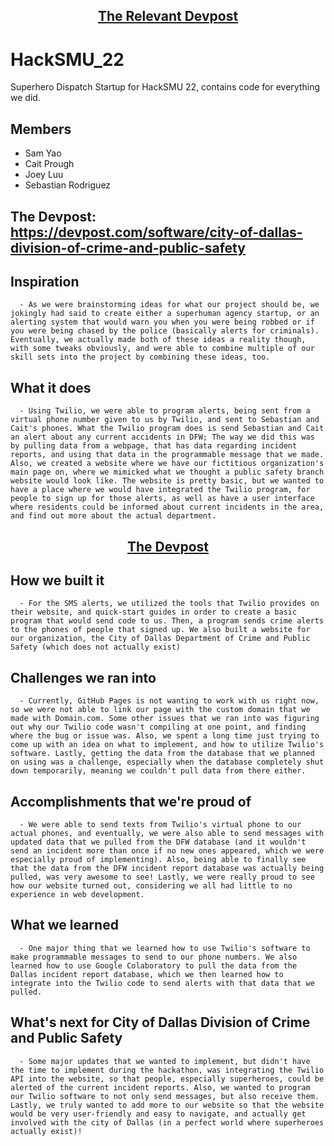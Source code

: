 ## <p align="center">[The Relevant Devpost](https://devpost.com/software/city-of-dallas-division-of-crime-and-public-safety) </p>

# HackSMU_22
Superhero Dispatch Startup for HackSMU 22, contains code for everything we did.

## Members
- Sam Yao
- Cait Prough
- Joey Luu
- Sebastian Rodriguez

## The Devpost: https://devpost.com/software/city-of-dallas-division-of-crime-and-public-safety

## Inspiration
      - As we were brainstorming ideas for what our project should be, we jokingly had said to create either a superhuman agency startup, or an alerting system that would warn you when you were being robbed or if you were being chased by the police (basically alerts for criminals). Eventually, we actually made both of these ideas a reality though, with some tweaks obviously, and were able to combine multiple of our skill sets into the project by combining these ideas, too.

## What it does
      - Using Twilio, we were able to program alerts, being sent from a virtual phone number given to us by Twilio, and sent to Sebastian and Cait's phones. What the Twilio program does is send Sebastian and Cait an alert about any current accidents in DFW; The way we did this was by pulling data from a webpage, that has data regarding incident reports, and using that data in the programmable message that we made. Also, we created a website where we have our fictitious organization's main page on, where we mimicked what we thought a public safety branch website would look like. The website is pretty basic, but we wanted to have a place where we would have integrated the Twilio program, for people to sign up for those alerts, as well as have a user interface where residents could be informed about current incidents in the area, and find out more about the actual department.
## <p align="center">[The Devpost](https://devpost.com/software/city-of-dallas-division-of-crime-and-public-safety) </p>
## How we built it
      - For the SMS alerts, we utilized the tools that Twilio provides on their website, and quick-start guides in order to create a basic program that would send code to us. Then, a program sends crime alerts to the phones of people that signed up. We also built a website for our organization, the City of Dallas Department of Crime and Public Safety (which does not actually exist)

## Challenges we ran into
      - Currently, GitHub Pages is not wanting to work with us right now, so we were not able to link our page with the custom domain that we made with Domain.com. Some other issues that we ran into was figuring out why our Twilio code wasn't compiling at one point, and finding where the bug or issue was. Also, we spent a long time just trying to come up with an idea on what to implement, and how to utilize Twilio's software. Lastly, getting the data from the database that we planned on using was a challenge, especially when the database completely shut down temporarily, meaning we couldn't pull data from there either.

## Accomplishments that we're proud of
      - We were able to send texts from Twilio's virtual phone to our actual phones, and eventually, we were also able to send messages with updated data that we pulled from the DFW database (and it wouldn't send an incident more than once if no new ones appeared, which we were especially proud of implementing). Also, being able to finally see that the data from the DFW incident report database was actually being pulled, was very awesome to see! Lastly, we were really proud to see how our website turned out, considering we all had little to no experience in web development.

## What we learned
      - One major thing that we learned how to use Twilio's software to make programmable messages to send to our phone numbers. We also learned how to use Google Colaboratory to pull the data from the Dallas incident report database, which we then learned how to integrate into the Twilio code to send alerts with that data that we pulled.

## What's next for City of Dallas Division of Crime and Public Safety
      - Some major updates that we wanted to implement, but didn't have the time to implement during the hackathon, was integrating the Twilio API into the website, so that people, especially superheroes, could be alerted of the current incident reports. Also, we wanted to program our Twilio software to not only send messages, but also receive them. Lastly, we truly wanted to add more to our website so that the website would be very user-friendly and easy to navigate, and actually get involved with the city of Dallas (in a perfect world where superheroes actually exist)!
      
